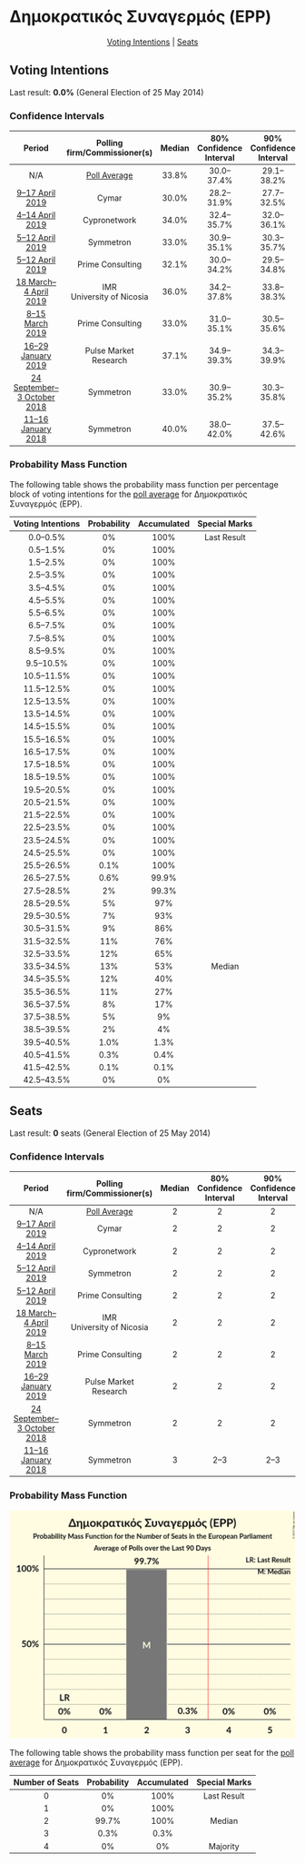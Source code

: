# Δημοκρατικός Συναγερμός (EPP)

<p align="center"><a href="#voting-intentions">Voting Intentions</a> | <a href="#seats">Seats</a></p>

## Voting Intentions

Last result: **0.0%** (General Election of 25 May 2014)

### Confidence Intervals

| Period     | Polling firm/Commissioner(s) | Median | 80% Confidence Interval | 90% Confidence Interval | 95% Confidence Interval | 99% Confidence Interval |
|:----------:|:----------------:|:-----------:|:-----------------------:|:-----------------------:|:-----------------------:|:-----------------------:|
| N/A | [Poll Average](average.html) | 33.8% | 30.0–37.4% | 29.1–38.2% | 28.5–39.0% | 27.4–40.3% |
| [9–17 April 2019](2019-04-17-Cymar.html) | Cymar | 30.0% | 28.2–31.9% | 27.7–32.5% | 27.3–33.0% | 26.4–33.9% |
| [4–14 April 2019](2019-04-14-Cypronetwork.html) | Cypronetwork | 34.0% | 32.4–35.7% | 32.0–36.1% | 31.6–36.5% | 30.8–37.3% |
| [5–12 April 2019](2019-04-12-Symmetron.html) | Symmetron | 33.0% | 30.9–35.1% | 30.3–35.7% | 29.8–36.3% | 28.9–37.3% |
| [5–12 April 2019](2019-04-12-PrimeConsulting.html) | Prime Consulting | 32.1% | 30.0–34.2% | 29.5–34.8% | 29.0–35.3% | 28.0–36.3% |
| [18 March–4 April 2019](2019-04-04-IMR.html) | IMR <br> University of Nicosia | 36.0% | 34.2–37.8% | 33.8–38.3% | 33.3–38.8% | 32.5–39.6% |
| [8–15 March 2019](2019-03-15-PrimeConsulting.html) | Prime Consulting | 33.0% | 31.0–35.1% | 30.5–35.6% | 30.0–36.1% | 29.1–37.1% |
| [16–29 January 2019](2019-01-29-PulseMarketResearch.html) | Pulse Market Research | 37.1% | 34.9–39.3% | 34.3–39.9% | 33.8–40.4% | 32.8–41.5% |
| [24 September–3 October 2018](2018-10-03-Symmetron.html) | Symmetron | 33.0% | 30.9–35.2% | 30.3–35.8% | 29.8–36.3% | 28.9–37.4% |
| [11–16 January 2018](2018-01-16-Symmetron.html) | Symmetron | 40.0% | 38.0–42.0% | 37.5–42.6% | 37.0–43.1% | 36.1–44.0% |

### Probability Mass Function

The following table shows the probability mass function per percentage block of voting intentions for the [poll average](average.html) for Δημοκρατικός Συναγερμός (EPP).

| Voting Intentions | Probability | Accumulated | Special Marks |
|:-----------------:|:-----------:|:-----------:|:-------------:|
| 0.0–0.5% | 0% | 100% | Last Result |
| 0.5–1.5% | 0% | 100% |  |
| 1.5–2.5% | 0% | 100% |  |
| 2.5–3.5% | 0% | 100% |  |
| 3.5–4.5% | 0% | 100% |  |
| 4.5–5.5% | 0% | 100% |  |
| 5.5–6.5% | 0% | 100% |  |
| 6.5–7.5% | 0% | 100% |  |
| 7.5–8.5% | 0% | 100% |  |
| 8.5–9.5% | 0% | 100% |  |
| 9.5–10.5% | 0% | 100% |  |
| 10.5–11.5% | 0% | 100% |  |
| 11.5–12.5% | 0% | 100% |  |
| 12.5–13.5% | 0% | 100% |  |
| 13.5–14.5% | 0% | 100% |  |
| 14.5–15.5% | 0% | 100% |  |
| 15.5–16.5% | 0% | 100% |  |
| 16.5–17.5% | 0% | 100% |  |
| 17.5–18.5% | 0% | 100% |  |
| 18.5–19.5% | 0% | 100% |  |
| 19.5–20.5% | 0% | 100% |  |
| 20.5–21.5% | 0% | 100% |  |
| 21.5–22.5% | 0% | 100% |  |
| 22.5–23.5% | 0% | 100% |  |
| 23.5–24.5% | 0% | 100% |  |
| 24.5–25.5% | 0% | 100% |  |
| 25.5–26.5% | 0.1% | 100% |  |
| 26.5–27.5% | 0.6% | 99.9% |  |
| 27.5–28.5% | 2% | 99.3% |  |
| 28.5–29.5% | 5% | 97% |  |
| 29.5–30.5% | 7% | 93% |  |
| 30.5–31.5% | 9% | 86% |  |
| 31.5–32.5% | 11% | 76% |  |
| 32.5–33.5% | 12% | 65% |  |
| 33.5–34.5% | 13% | 53% | Median |
| 34.5–35.5% | 12% | 40% |  |
| 35.5–36.5% | 11% | 27% |  |
| 36.5–37.5% | 8% | 17% |  |
| 37.5–38.5% | 5% | 9% |  |
| 38.5–39.5% | 2% | 4% |  |
| 39.5–40.5% | 1.0% | 1.3% |  |
| 40.5–41.5% | 0.3% | 0.4% |  |
| 41.5–42.5% | 0.1% | 0.1% |  |
| 42.5–43.5% | 0% | 0% |  |


## Seats

Last result: **0** seats (General Election of 25 May 2014)

### Confidence Intervals

| Period     | Polling firm/Commissioner(s) | Median | 80% Confidence Interval | 90% Confidence Interval | 95% Confidence Interval | 99% Confidence Interval |
|:----------:|:----------------:|:------:|:-----------------------:|:-----------------------:|:-----------------------:|:-----------------------:|
| N/A | [Poll Average](average.html) | 2 | 2 | 2 | 2 | 2 |
| [9–17 April 2019](2019-04-17-Cymar.html) | Cymar | 2 | 2 | 2 | 2 | 2 |
| [4–14 April 2019](2019-04-14-Cypronetwork.html) | Cypronetwork | 2 | 2 | 2 | 2 | 2 |
| [5–12 April 2019](2019-04-12-Symmetron.html) | Symmetron | 2 | 2 | 2 | 2 | 2 |
| [5–12 April 2019](2019-04-12-PrimeConsulting.html) | Prime Consulting | 2 | 2 | 2 | 2 | 2 |
| [18 March–4 April 2019](2019-04-04-IMR.html) | IMR <br> University of Nicosia | 2 | 2 | 2 | 2 | 2 |
| [8–15 March 2019](2019-03-15-PrimeConsulting.html) | Prime Consulting | 2 | 2 | 2 | 2 | 2 |
| [16–29 January 2019](2019-01-29-PulseMarketResearch.html) | Pulse Market Research | 2 | 2 | 2 | 2 | 2–3 |
| [24 September–3 October 2018](2018-10-03-Symmetron.html) | Symmetron | 2 | 2 | 2 | 2 | 2 |
| [11–16 January 2018](2018-01-16-Symmetron.html) | Symmetron | 3 | 2–3 | 2–3 | 2–3 | 2–3 |

### Probability Mass Function

![Graph with seats probability mass function not yet produced](average-seats-pmf-δημοκρατικόςσυναγερμόςepp.png "Seats Probability Mass Function")

The following table shows the probability mass function per seat for the [poll average](average.html) for Δημοκρατικός Συναγερμός (EPP).

| Number of Seats | Probability | Accumulated | Special Marks |
|:---------------:|:-----------:|:-----------:|:-------------:|
| 0 | 0% | 100% | Last Result |
| 1 | 0% | 100% |  |
| 2 | 99.7% | 100% | Median |
| 3 | 0.3% | 0.3% |  |
| 4 | 0% | 0% | Majority |


